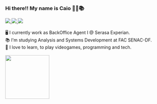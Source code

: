 ### Hi there!! My name is Caio 👨‍💻📚

<div> 
    <a href="mailto:caiodqribeiro@gmail.com">
        <img src="https://img.shields.io/badge/Gmail-D14836?style=for-the-badge&logo=gmail&logoColor=white" target="_blank">
    </a>
    <a href="https://www.linkedin.com/in/caiodqribeiro/" target="_blank">
        <img src="https://img.shields.io/badge/-LinkedIn-%230077B5?style=for-the-badge&logo=linkedin&logoColor=white" target="_blank">
    </a> 
    <a href="https://www.instagram.com/codetodestroy/" target="_blank">
        <img src="https://img.shields.io/badge/-Instagram-%23E4405F?style=for-the-badge&logo=instagram&logoColor=white" target="_blank">
    </a> 
</div>

<br>
🖥 I currently work as BackOffice Agent I @ Serasa Experian. <br>
📚 I'm studying Analysis and Systems Development at FAC SENAC-DF. <br>
🚀 I love to learn, to play videogames, programming and tech. 
<br>
<br>
<div align="left">
    <a href="https://github.com/codetodestroy">
        <img height="140em" src="https://github-readme-stats.vercel.app/api/top-langs/?username=codetodestroy&layout=compact&langs_count=7&theme=dark">
    </a> 
</div>
